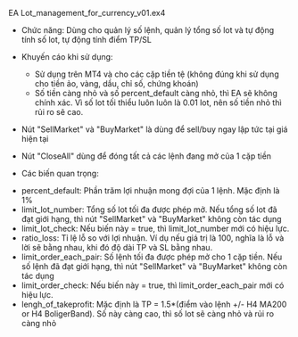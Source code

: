 EA Lot_management_for_currency_v01.ex4
- Chức năng: Dùng cho quản lý số lệnh, quản lý tổng số lot và tự động tính số lot, tự động tính điểm TP/SL
- Khuyến cáo khi sử dụng: 
  + Sử dụng trên MT4 và cho các cặp tiền tệ (không đúng khi sử dụng cho tiền ảo, vàng, dầu, chỉ số, chứng khoán)
  + Số tiền càng nhỏ và số percent_default càng nhỏ, thì EA sẽ không chính xác. Vì số lot tối thiểu luôn luôn là 0.01 lot, nên số tiền nhỏ thì rủi ro sẽ cao.
- Nút "SellMarket" và "BuyMarket" là dùng để sell/buy ngay lập tức tại giá hiện tại
- Nút "CloseAll" dùng để đóng tất cả các lệnh đang mở của 1 cặp tiền

- Các biến quan trọng:
+ percent_default: Phần trăm lợi nhuận mong đợi của 1 lệnh. Mặc định là 1%
+ limit_lot_number: Tổng số lot tối đa được phép mở. Nếu tổng số lot đã đạt giới hạng, thì nút "SellMarket" và "BuyMarket" không còn tác dụng
+ limit_lot_check: Nếu biến này = true, thì limit_lot_number mới có hiệu lực.
+ ratio_loss: Tỉ lệ lỗ so với lợi nhuận. Ví dụ nếu giá trị là 100, nghĩa là lỗ và lời sẽ bằng nhau, khi đó độ dài TP và SL bằng nhau.
+ limit_order_each_pair: Số lệnh tối đa được phép mở cho 1 cặp tiền. Nếu số lệnh đã đạt giới hạng, thì nút "SellMarket" và "BuyMarket" không còn tác dụng
+ limit_order_check: Nếu biến này = true, thì limit_order_each_pair mới có hiệu lực.
+ lengh_of_takeprofit: Mặc định là TP = 1.5*(điểm vào lệnh +/- H4 MA200 or H4 BoligerBand). Số này càng cao, thì số lot sẽ càng nhỏ và rủi ro càng nhỏ
